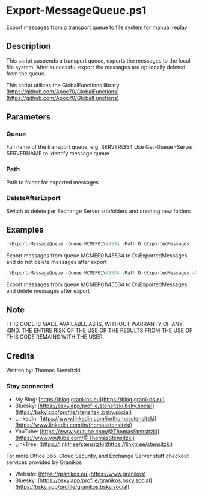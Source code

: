 # Export-MessageQueue.ps1

Export messages from a transport queue to file system for manual replay

## Description

This script suspends a transport queue, exports the messages to the local file system. After successful export the messages are optionally deleted from the queue.

This script utilizes the GlobalFunctions library [https://github.com/Apoc70/GlobalFunctions](https://github.com/Apoc70/GlobalFunctions)

## Parameters

### Queue

Full name of the transport queue, e.g. SERVER\354
Use Get-Queue -Server SERVERNAME to identify message queue

### Path

Path to folder for exported messages

### DeleteAfterExport

Switch to delete per Exchange Server subfolders and creating new folders

## Examples

``` PowerShell
.\Export-MessageQueue -Queue MCMEP01\45534 -Path D:\ExportedMessages
```

Export messages from queue MCMEP01\45534 to D:\ExportedMessages and do not delete messages after export

``` PowerShell
.\Export-MessageQueue -Queue MCMEP01\45534 -Path D:\ExportedMessages -DeleteAfterExport
```

Export messages from queue MCMEP01\45534 to D:\ExportedMessages and delete messages after export

## Note

THIS CODE IS MADE AVAILABLE AS IS, WITHOUT WARRANTY OF ANY KIND. THE ENTIRE
RISK OF THE USE OR THE RESULTS FROM THE USE OF THIS CODE REMAINS WITH THE USER.

## Credits

Written by: Thomas Stensitzki

### Stay connected

- My Blog: [https://blog.granikos.eu](https://blog.granikos.eu)
- Bluesky: [https://bsky.app/profile/stensitzki.bsky.social](https://bsky.app/profile/stensitzki.bsky.social)
- LinkedIn: [https://www.linkedin.com/in/thomasstensitzki](https://www.linkedin.com/in/thomasstensitzki)
- YouTube: [https://www.youtube.com/@ThomasStensitzki](https://www.youtube.com/@ThomasStensitzki)
- LinkTree: [https://linktr.ee/stensitzki](https://linktr.ee/stensitzki)

For more Office 365, Cloud Security, and Exchange Server stuff checkout services provided by Granikos

- Website: [https://granikos.eu](https://www.granikos)
- Bluesky: [https://bsky.app/profile/granikos.bsky.social](https://bsky.app/profile/granikos.bsky.social)